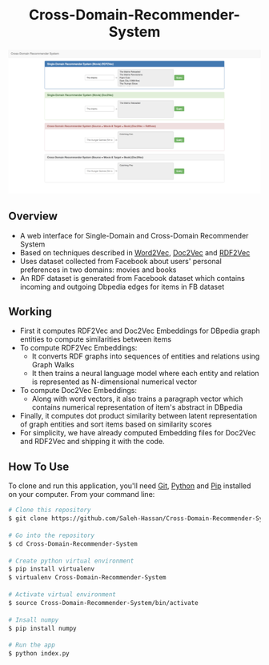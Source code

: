 <h1 align="center">
  <br>
  Cross-Domain-Recommender-System
  <br>
</h1>

![Screenshot](/web_app_image.png?raw=true)

## Overview

* A web interface for Single-Domain and Cross-Domain Recommender System
* Based on techniques described in [Word2Vec](https://arxiv.org/pdf/1310.4546.pdf), [Doc2Vec](https://cs.stanford.edu/~quocle/paragraph_vector.pdf) and [RDF2Vec](https://ub-madoc.bib.uni-mannheim.de/41307/1/Ristoski_RDF2Vec.pdf)
* Uses dataset collected from Facebook about users' personal preferences in two domains: movies and books
* An RDF dataset is generated from Facebook dataset which contains incoming and outgoing Dbpedia edges for items in FB dataset

## Working

* First it computes RDF2Vec and Doc2Vec Embeddings for DBpedia graph entities to compute similarities between items
* To compute RDF2Vec Embeddings:
  - It converts RDF graphs into sequences of entities and relations using Graph Walks
  - It then trains a neural language model where each entity and relation is represented as N-dimensional numerical vector
* To compute Doc2Vec Embeddings:
  - Along with word vectors, it also trains a paragraph vector which contains numerical representation of item's abstract in DBpedia
* Finally, it computes dot product similarity between latent representation of graph entities and sort items based on similarity scores
* For simplicity, we have already computed Embedding files for Doc2Vec and RDF2Vec and shipping it with the code.

## How To Use

To clone and run this application, you'll need [Git](https://git-scm.com), [Python](https://www.python.org/downloads/) and [Pip](https://pypi.python.org/pypi/pip) installed on your computer. From your command line:

```bash
# Clone this repository
$ git clone https://github.com/Saleh-Hassan/Cross-Domain-Recommender-System.git

# Go into the repository
$ cd Cross-Domain-Recommender-System

# Create python virtual environment
$ pip install virtualenv
$ virtualenv Cross-Domain-Recommender-System

# Activate virtual environment
$ source Cross-Domain-Recommender-System/bin/activate

# Insall numpy
$ pip install numpy

# Run the app
$ python index.py
```
